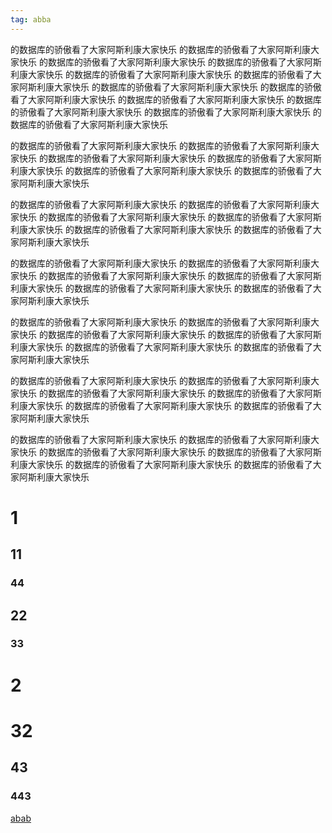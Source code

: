 ```yaml
---
tag: abba
---
```

的数据库的骄傲看了大家阿斯利康大家快乐
的数据库的骄傲看了大家阿斯利康大家快乐
的数据库的骄傲看了大家阿斯利康大家快乐
的数据库的骄傲看了大家阿斯利康大家快乐
的数据库的骄傲看了大家阿斯利康大家快乐
的数据库的骄傲看了大家阿斯利康大家快乐
的数据库的骄傲看了大家阿斯利康大家快乐
的数据库的骄傲看了大家阿斯利康大家快乐
的数据库的骄傲看了大家阿斯利康大家快乐
的数据库的骄傲看了大家阿斯利康大家快乐
的数据库的骄傲看了大家阿斯利康大家快乐
的数据库的骄傲看了大家阿斯利康大家快乐

的数据库的骄傲看了大家阿斯利康大家快乐
的数据库的骄傲看了大家阿斯利康大家快乐
的数据库的骄傲看了大家阿斯利康大家快乐
的数据库的骄傲看了大家阿斯利康大家快乐
的数据库的骄傲看了大家阿斯利康大家快乐
的数据库的骄傲看了大家阿斯利康大家快乐

的数据库的骄傲看了大家阿斯利康大家快乐
的数据库的骄傲看了大家阿斯利康大家快乐
的数据库的骄傲看了大家阿斯利康大家快乐
的数据库的骄傲看了大家阿斯利康大家快乐
的数据库的骄傲看了大家阿斯利康大家快乐
的数据库的骄傲看了大家阿斯利康大家快乐

的数据库的骄傲看了大家阿斯利康大家快乐
的数据库的骄傲看了大家阿斯利康大家快乐
的数据库的骄傲看了大家阿斯利康大家快乐
的数据库的骄傲看了大家阿斯利康大家快乐
的数据库的骄傲看了大家阿斯利康大家快乐
的数据库的骄傲看了大家阿斯利康大家快乐

的数据库的骄傲看了大家阿斯利康大家快乐
的数据库的骄傲看了大家阿斯利康大家快乐
的数据库的骄傲看了大家阿斯利康大家快乐
的数据库的骄傲看了大家阿斯利康大家快乐
的数据库的骄傲看了大家阿斯利康大家快乐
的数据库的骄傲看了大家阿斯利康大家快乐

的数据库的骄傲看了大家阿斯利康大家快乐
的数据库的骄傲看了大家阿斯利康大家快乐
的数据库的骄傲看了大家阿斯利康大家快乐
的数据库的骄傲看了大家阿斯利康大家快乐
的数据库的骄傲看了大家阿斯利康大家快乐
的数据库的骄傲看了大家阿斯利康大家快乐

的数据库的骄傲看了大家阿斯利康大家快乐
的数据库的骄傲看了大家阿斯利康大家快乐
的数据库的骄傲看了大家阿斯利康大家快乐
的数据库的骄傲看了大家阿斯利康大家快乐
的数据库的骄傲看了大家阿斯利康大家快乐
的数据库的骄傲看了大家阿斯利康大家快乐
# 1
## 11
### 44
## 22
### 33
# 2
# 32
## 43
### 443
[abab](1)

